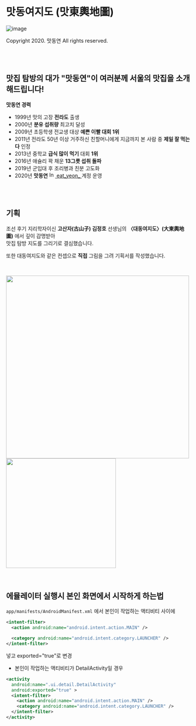 # 맛동여지도 (맛東輿地圖)
![image](https://github.com/user-attachments/assets/433ea114-c809-4ea2-aeab-5b10b7dd3214)

Copyright 2020. 맛동연 All rights reserved.

<br/>
<br/>

## 맛집 탐방의 대가 "맛동연"이 여러분께 서울의 맛집을 소개해드립니다!

**맛동연 경력**
- 1999년 맛의 고장 **전라도** 출생
- 2000년 **분유 섭취량** 최고치 달성
- 2009년 초등학생 전교생 대상 **예쁜 이빨 대회 1위**
- 2011년 전라도 50년 이상 거주하신 친할머니에게 지금까지 본 사람 중 **제일 잘 먹는다** 인정
- 2013년 중학교 **급식 많이 먹기** 대회 **1위**
- 2016년 애슐리 꽉 채운 **13그릇 섭취 돌파**
- 2019년 군입대 후 조리병과 친분 고도화
- 2020년 **맛동연** <a href="https://www.instagram.com/eat_yeon_">
    <img src="https://upload.wikimedia.org/wikipedia/commons/a/a5/Instagram_icon.png" alt="Instagram" width="16" height="16"> eat_yeon_
</a> 계정 운영

<br/>
<br/>

## 기획
조선 후기 지리학자이신 **고산자(古山子) 김정호** 선생님의 **〈대동여지도〉(大東輿地圖)** 에서 깊이 감명받아
<br/>맛집 탐방 지도를 그리기로 결심했습니다.

또한 대동여지도와 같은 컨셉으로 **직접** 그림을 그려 기획서를 작성했습니다.

<br/>

<img src="https://github.com/user-attachments/assets/9d3bf62a-ca1c-45cd-a20f-9694f28028df" width="500" /> <img src="https://github.com/user-attachments/assets/247bcc8b-fbab-4ee9-bc5f-b82d1f48c4ed" width="300" />



<br/>

## 에뮬레이터 실행시 본인 화면에서 시작하게 하는법
` app/manifests/AndroidManifest.xml ` 에서 본인이 작업하는 액티비티 사이에 
```xml
<intent-filter>
  <action android:name="android.intent.action.MAIN" />

  <category android:name="android.intent.category.LAUNCHER" />
</intent-filter>
```
넣고 exported="true"로 변경


- 본인이 작업하는 액티비티가 DetailActivity일 경우
```xml
<activity
  android:name=".ui.detail.DetailActivity"
  android:exported="true" >
  <intent-filter>
    <action android:name="android.intent.action.MAIN" />
    <category android:name="android.intent.category.LAUNCHER" />
  </intent-filter>
</activity>
```
